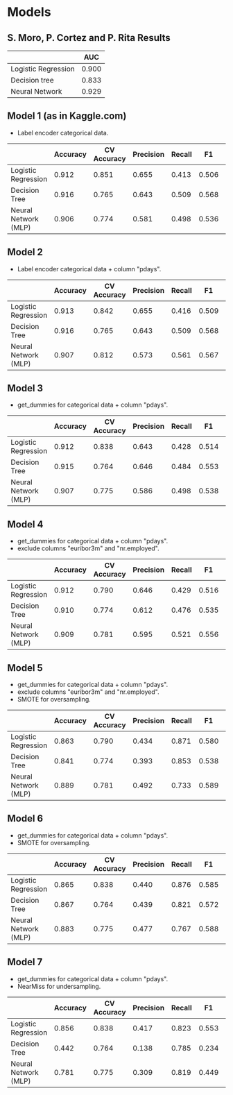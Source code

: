 # Models

## S. Moro, P. Cortez and P. Rita Results


|                     | AUC   |
|---------------------|-------|
| Logistic Regression | 0.900 |
| Decision tree       | 0.833 |
| Neural Network      | 0.929 |

## Model 1 (as in Kaggle.com)

- Label encoder categorical data.

| |Accuracy             | CV Accuracy | Precision | Recall | F1    | ROC AUC |       
|----------------------|-------------|-----------|--------|-------|---------|-------|
| Logistic Regression  | 0.912       | 0.851     | 0.655  | 0.413 | 0.506   | 0.928 |
| Decision Tree        | 0.916       | 0.765     | 0.643  | 0.509 | 0.568   | 0.928 |
| Neural Network (MLP) | 0.906       | 0.774     | 0.581  | 0.498 | 0.536   | 0.934 |

## Model 2

- Label encoder categorical data + column "pdays".

| |Accuracy             | CV Accuracy | Precision | Recall | F1    | AUC   |       
|----------------------|-------------|-----------|--------|-------|-------|-------|
| Logistic Regression  | 0.913       | 0.842     | 0.655  | 0.416 | 0.509 | 0.928 |
| Decision Tree        | 0.916       | 0.765     | 0.643  | 0.509 | 0.568 | 0.928 |
| Neural Network (MLP) | 0.907       | 0.812     | 0.573  | 0.561 | 0.567 | 0.935 |

## Model 3

- get_dummies for categorical data + column "pdays".

| |Accuracy             | CV Accuracy | Precision | Recall | F1    | AUC   |     
|----------------------|-------------|-----------|--------|-------|-------|-------|
| Logistic Regression  | 0.912       | 0.838     | 0.643  | 0.428 | 0.514 | 0.935 |
| Decision Tree        | 0.915       | 0.764     | 0.646  | 0.484 | 0.553 | 0.928 |
| Neural Network (MLP) | 0.907       | 0.775     | 0.586  | 0.498 | 0.538 | 0.937 |

## Model 4

- get_dummies for categorical data + column "pdays".
- exclude columns "euribor3m" and "nr.employed".

| |Accuracy             | CV Accuracy | Precision | Recall | F1    | AUC   |       
|----------------------|-------------|-----------|--------|-------|-------|-------|
| Logistic Regression  | 0.912       | 0.790     | 0.646  | 0.429 | 0.516 | 0.934 |
| Decision Tree        | 0.910       | 0.774     | 0.612  | 0.476 | 0.535 | 0.912 |
| Neural Network (MLP) | 0.909       | 0.781     | 0.595  | 0.521 | 0.556 | 0.937 |

## Model 5

- get_dummies for categorical data + column "pdays".
- exclude columns "euribor3m" and "nr.employed".
- SMOTE for oversampling.

| |Accuracy             | CV Accuracy | Precision | Recall | F1    | AUC   |       
|----------------------|-------------|-----------|--------|-------|-------|-------|
| Logistic Regression  | 0.863       | 0.790     | 0.434  | 0.871 | 0.580 | 0.937 |
| Decision Tree        | 0.841       | 0.774     | 0.393  | 0.853 | 0.538 | 0.921 |
| Neural Network (MLP) | 0.889       | 0.781     | 0.492  | 0.733 | 0.589 | 0.925 |

## Model 6

- get_dummies for categorical data + column "pdays".
- SMOTE for oversampling.

| |Accuracy             | CV Accuracy | Precision | Recall | F1    | AUC   |       
|----------------------|-------------|-----------|--------|-------|-------|-------|
| Logistic Regression  | 0.865       | 0.838     | 0.440  | 0.876 | 0.585 | 0.938 |
| Decision Tree        | 0.867       | 0.764     | 0.439  | 0.821 | 0.572 | 0.923 |
| Neural Network (MLP) | 0.883       | 0.775     | 0.477  | 0.767 | 0.588 | 0.927 |

## Model 7

- get_dummies for categorical data + column "pdays".
- NearMiss for undersampling.

| |Accuracy             | CV Accuracy | Precision | Recall | F1    | AUC   |       
|----------------------|-------------|-----------|--------|-------|-------|-------|
| Logistic Regression  | 0.856       | 0.838     | 0.417  | 0.823 | 0.553 | 0.910 |
| Decision Tree        | 0.442       | 0.764     | 0.138  | 0.785 | 0.234 | 0.676 |
| Neural Network (MLP) | 0.781       | 0.775     | 0.309  | 0.819 | 0.449 | 0.876 |